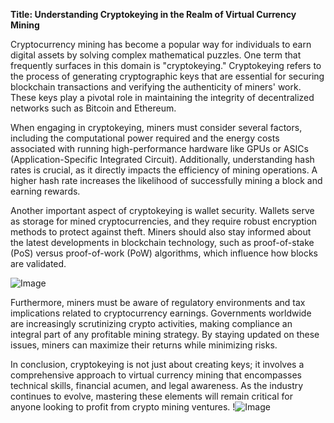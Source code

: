 **Title: Understanding Cryptokeying in the Realm of Virtual Currency Mining**

Cryptocurrency mining has become a popular way for individuals to earn digital assets by solving complex mathematical puzzles. One term that frequently surfaces in this domain is "cryptokeying." Cryptokeying refers to the process of generating cryptographic keys that are essential for securing blockchain transactions and verifying the authenticity of miners' work. These keys play a pivotal role in maintaining the integrity of decentralized networks such as Bitcoin and Ethereum.

When engaging in cryptokeying, miners must consider several factors, including the computational power required and the energy costs associated with running high-performance hardware like GPUs or ASICs (Application-Specific Integrated Circuit). Additionally, understanding hash rates is crucial, as it directly impacts the efficiency of mining operations. A higher hash rate increases the likelihood of successfully mining a block and earning rewards.

Another important aspect of cryptokeying is wallet security. Wallets serve as storage for mined cryptocurrencies, and they require robust encryption methods to protect against theft. Miners should also stay informed about the latest developments in blockchain technology, such as proof-of-stake (PoS) versus proof-of-work (PoW) algorithms, which influence how blocks are validated.

![Image](https://github.com/user-attachments/assets/3be06921-4469-491d-bd37-5f14c53422b7)

Furthermore, miners must be aware of regulatory environments and tax implications related to cryptocurrency earnings. Governments worldwide are increasingly scrutinizing crypto activities, making compliance an integral part of any profitable mining strategy. By staying updated on these issues, miners can maximize their returns while minimizing risks.

In conclusion, cryptokeying is not just about creating keys; it involves a comprehensive approach to virtual currency mining that encompasses technical skills, financial acumen, and legal awareness. As the industry continues to evolve, mastering these elements will remain critical for anyone looking to profit from crypto mining ventures. !![Image](https://github.com/user-attachments/assets/3be06921-4469-491d-bd37-5f14c53422b7)